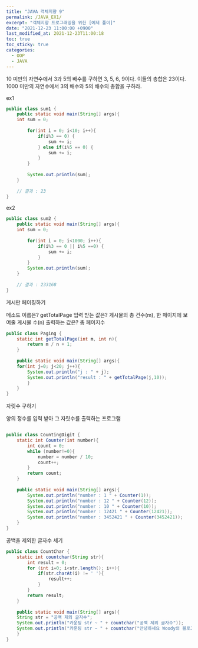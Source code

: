 ```yaml
---
title: "JAVA 객체지향 9"
permalink: /JAVA_EX1/
excerpt: "객체지향 프로그래밍을 위한 [예제 풀이]"
date: "2021-12-23 11:00:00 +0900"
last_modified_at: 2021-12-23T11:00:18
toc: true
toc_sticky: true
categories:
  - OOP
  - JAVA
---
```


10 미만의 자연수에서 3과 5의 배수를 구하면 3, 5, 6, 9이다. 이들의 총합은 23이다.
1000 미만의 자연수에서 3의 배수와 5의 배수의 총합을 구하라.


ex1
```java
public class sum1 {	
	public static void main(String[] args){
	int sum = 0;
	
		for(int i = 0; i<10; i++){
			if(i%3 == 0) {
				sum += i;
			} else if(i%5 == 0) {
				sum += i;
			}
		}
		
		System.out.println(sum);
	}
	
	// 결과 : 23
}
```

ex2
```java
public class sum2 {	
	public static void main(String[] args){
	int sum = 0;
	
		for(int i = 0; i<1000; i++){
			if(i%3 == 0 || i%5 ==0) {
				sum += i;
			}
		}
		System.out.println(sum);
	}
	
	// 결과 : 233168 
}
```

게시판 페이징하기

메소드 이름은? getTotalPage
입력 받는 값은? 게시물의 총 건수(m), 한 페이지에 보여줄 게시물 수(n)
출력하는 값은? 총 페이지수

```java
public class Paging {
	static int getTotalPage(int m, int n){
		return m / n + 1;
	}
	
	public static void main(String[] args){ 
	for(int j=0; j<20; j++){
		System.out.println("j : " + j);
		System.out.println("result : " + getTotalPage(j,10));
		}
	}
}
```

자릿수 구하기

양의 정수를 입력 받아 그 자릿수를 출력하는 프로그램

```java

public class CountingDigit {
	static int Counter(int number){
		int count = 0;
		while (number!=0){
			number = number / 10;
			count++;			
		}
		return count;
	}	
	
	public static void main(String[] args){
		System.out.println("number : 1 " + Counter(1));
		System.out.println("number : 12 " + Counter(12));
		System.out.println("number : 10 " + Counter(10));
		System.out.println("number : 12421 " + Counter(12421));	
		System.out.println("number : 3452421 " + Counter(3452421));
	}
}
```

공백을 제외한 글자수 세기


```java
public class CountChar {
	static int countchar(String str){
		int result = 0;
		for (int i=0; i<str.length(); i++){
			if(str.charAt(i) != ' '){
				result++;
			}
		}
		return result;
	}
		
	public static void main(String[] args){
	String str = "공백 제외 글자수";
	System.out.println("카운팅 str ~ " + countchar("공백 제외 글자수"));
	System.out.println("카운팅 str ~ " + countchar("안녕하세요 Woody의 블로그입니다. _ ."));
	}
}
```